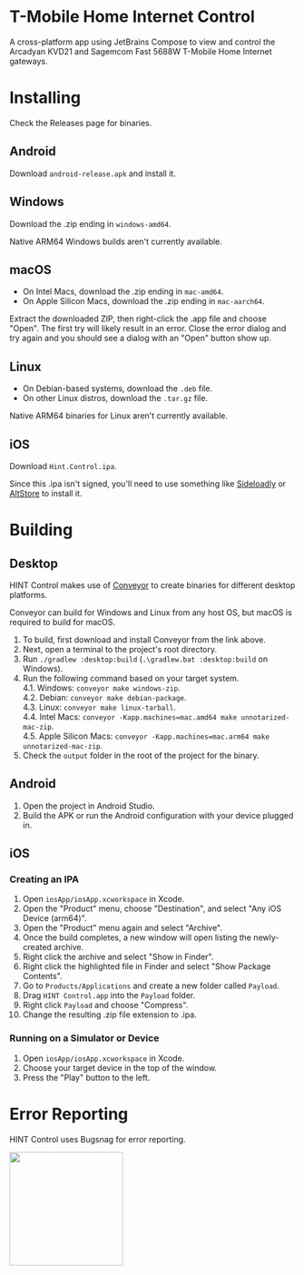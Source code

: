 # T-Mobile Home Internet Control
A cross-platform app using JetBrains Compose to view and control the Arcadyan KVD21 and Sagemcom Fast 5688W T-Mobile Home Internet gateways.

# Installing
Check the Releases page for binaries.

## Android
Download `android-release.apk` and install it.

## Windows
Download the .zip ending in `windows-amd64`.

Native ARM64 Windows builds aren't currently available.

## macOS
 - On Intel Macs, download the .zip ending in `mac-amd64`.
 - On Apple Silicon Macs, download the .zip ending in `mac-aarch64`.

Extract the downloaded ZIP, then right-click the .app file and choose "Open". The first try will likely result in an error. Close the error dialog and try again and you should see a dialog with an "Open" button show up.

## Linux
 - On Debian-based systems, download the `.deb` file.
 - On other Linux distros, download the `.tar.gz` file.

Native ARM64 binaries for Linux aren't currently available.

## iOS
Download `Hint.Control.ipa`.

Since this .ipa isn't signed, you'll need to use something like [Sideloadly](https://sideloadly.io/) or [AltStore](https://altstore.io/) to install it.

# Building
## Desktop
HINT Control makes use of [Conveyor](https://www.hydraulic.dev/) to create binaries for different desktop platforms.

Conveyor can build for Windows and Linux from any host OS, but macOS is required to build for macOS.

1. To build, first download and install Conveyor from the link above.
2. Next, open a terminal to the project's root directory.
3. Run `./gradlew :desktop:build` (`.\gradlew.bat :desktop:build` on Windows).
4. Run the following command based on your target system.  
  4.1. Windows: `conveyor make windows-zip`.  
  4.2. Debian: `conveyor make debian-package`.  
  4.3. Linux: `conveyor make linux-tarball`.  
  4.4. Intel Macs: `conveyor -Kapp.machines=mac.amd64 make unnotarized-mac-zip`.  
  4.5. Apple Silicon Macs: `conveyor -Kapp.machines=mac.arm64 make unnotarized-mac-zip`.  
5. Check the `output` folder in the root of the project for the binary.

## Android
1. Open the project in Android Studio.
2. Build the APK or run the Android configuration with your device plugged in.

## iOS
### Creating an IPA
1. Open `iosApp/iosApp.xcworkspace` in Xcode.
2. Open the "Product" menu, choose "Destination", and select "Any iOS Device (arm64)".
3. Open the "Product" menu again and select "Archive".
4. Once the build completes, a new window will open listing the newly-created archive.
5. Right click the archive and select "Show in Finder".
6. Right click the highlighted file in Finder and select "Show Package Contents".
7. Go to `Products/Applications` and create a new folder called `Payload`.
8. Drag `HINT Control.app` into the `Payload` folder.
9. Right click `Payload` and choose "Compress".
10. Change the resulting .zip file extension to .ipa.

### Running on a Simulator or Device
1. Open `iosApp/iosApp.xcworkspace` in Xcode.
2. Choose your target device in the top of the window.
3. Press the "Play" button to the left.

# Error Reporting
HINT Control uses Bugsnag for error reporting.

<a href="https://www.bugsnag.com"><img src="https://assets-global.website-files.com/607f4f6df411bd01527dc7d5/63bc40cd9d502eda8ea74ce7_Bugsnag%20Full%20Color.svg" width="200"></a>
